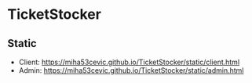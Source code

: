 # TicketStocker

## Static 
- Client: https://miha53cevic.github.io/TicketStocker/static/client.html
- Admin: https://miha53cevic.github.io/TicketStocker/static/admin.html
